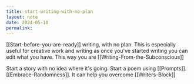 ```yaml
---
title: start-writing-with-no-plan
layout: note
date: 2024-05-10
permalink:
---
```


[[Start-before-you-are-ready]] writing, with no plan. This is especially useful for creative work and writing as once you've started writing you can edit what you have. This way you are [[Writing-From-the-Subconscious]]

Start a story with no idea where it's going. Start a poem using [[Prompts]]. [[Embrace-Randomness]]. It can help you overcome [[Writers-Block]]

